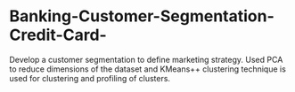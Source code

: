 # Banking-Customer-Segmentation-Credit-Card-
Develop a customer segmentation to define marketing strategy. Used PCA to reduce dimensions of the dataset and KMeans++ clustering technique is used for clustering and profiling of clusters.
